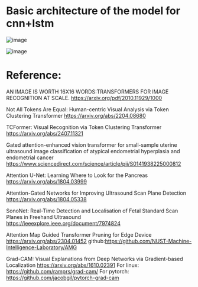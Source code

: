 # Basic architecture of the model for cnn+lstm
![image](https://github.com/user-attachments/assets/d9f1b35e-096f-4aa7-aab2-4cba75638dcd)


![image](https://github.com/user-attachments/assets/590e1738-1e25-4fd5-a7b9-07aa6370857f)



# Reference:
AN IMAGE IS WORTH 16X16 WORDS:TRANSFORMERS FOR IMAGE RECOGNITION AT SCALE.
https://arxiv.org/pdf/2010.11929/1000

Not All Tokens Are Equal: Human-centric Visual Analysis via Token Clustering Transformer
https://arxiv.org/abs/2204.08680

TCFormer: Visual Recognition via Token Clustering Transformer
https://arxiv.org/abs/2407.11321

Gated attention-enhanced vision transformer for small-sample uterine ultrasound image classification of atypical endometrial hyperplasia and endometrial cancer
https://www.sciencedirect.com/science/article/pii/S0141938225000812

Attention U-Net: Learning Where to Look for the Pancreas
https://arxiv.org/abs/1804.03999

Attention-Gated Networks for Improving Ultrasound Scan Plane Detection
https://arxiv.org/abs/1804.05338

SonoNet: Real-Time Detection and Localisation of Fetal Standard Scan Planes in Freehand Ultrasound
https://ieeexplore.ieee.org/document/7974824

Attention Map Guided Transformer Pruning for Edge Device
https://arxiv.org/abs/2304.01452
github:https://github.com/NUST-Machine-Intelligence-Laboratory/AMG

Grad-CAM: Visual Explanations from Deep Networks via Gradient-based Localization
https://arxiv.org/abs/1610.02391
For linux: https://github.com/ramprs/grad-cam/
For pytorch: https://github.com/jacobgil/pytorch-grad-cam


















